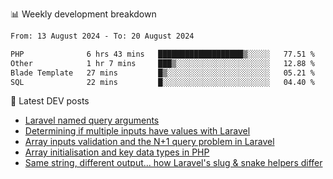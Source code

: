 📊 Weekly development breakdown
<!--START_SECTION:waka-->

```txt
From: 13 August 2024 - To: 20 August 2024

PHP              6 hrs 43 mins   ███████████████████▒░░░░░   77.51 %
Other            1 hr 7 mins     ███▒░░░░░░░░░░░░░░░░░░░░░   12.88 %
Blade Template   27 mins         █▒░░░░░░░░░░░░░░░░░░░░░░░   05.21 %
SQL              22 mins         █░░░░░░░░░░░░░░░░░░░░░░░░   04.40 %
```

<!--END_SECTION:waka-->

📕 Latest DEV posts
<!-- BLOG-POST-LIST:START -->
- [Laravel named query arguments](https://dev.to/michaelvickersuk/laravel-named-query-arguments-28kd)
- [Determining if multiple inputs have values with Laravel](https://dev.to/michaelvickersuk/determining-if-multiple-inputs-have-values-with-laravel-km6)
- [Array inputs validation and the N+1 query problem in Laravel](https://dev.to/michaelvickersuk/array-inputs-validation-and-the-n1-query-problem-in-laravel-2agb)
- [Array initialisation and key data types in PHP](https://dev.to/michaelvickersuk/array-initialisation-and-key-data-types-in-php-1e5b)
- [Same string, different output... how Laravel&#39;s slug &amp; snake helpers differ](https://dev.to/michaelvickersuk/same-string-different-output-how-laravels-slug-snake-helpers-differ-1ccj)
<!-- BLOG-POST-LIST:END -->
